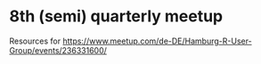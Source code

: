 # 8th (semi) quarterly meetup
Resources for https://www.meetup.com/de-DE/Hamburg-R-User-Group/events/236331600/
